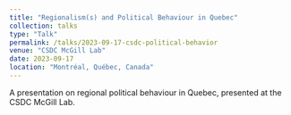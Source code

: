 ```yaml
---
title: "Regionalism(s) and Political Behaviour in Quebec"
collection: talks
type: "Talk"
permalink: /talks/2023-09-17-csdc-political-behavior
venue: "CSDC McGill Lab"
date: 2023-09-17
location: "Montréal, Québec, Canada"
---
```


A presentation on regional political behaviour in Quebec, presented at the CSDC McGill Lab.
